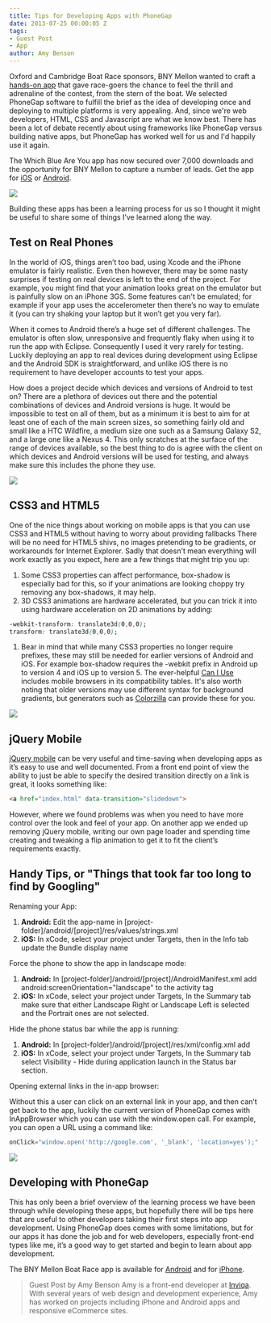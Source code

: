 ```yaml
---
title: Tips for Developing Apps with PhoneGap
date: 2013-07-25 00:00:05 Z
tags:
- Guest Post
- App
author: Amy Benson
---
```


Oxford and Cambridge Boat Race sponsors, BNY Mellon wanted to craft a [hands-on app](http://whichblueareyou.com/phoneapp) that gave race-goers the chance to feel the thrill and adrenaline of the contest, from the stern of the boat. We selected PhoneGap software to fulfill the brief as the idea of developing once and deploying to multiple platforms is very appealing. And, since we're web developers, HTML, CSS and Javascript are what we know best. There has been a lot of debate recently about using frameworks like PhoneGap versus building native apps, but PhoneGap has worked well for us and I'd happily use it again.

The Which Blue Are You app has now secured over 7,000 downloads and the opportunity for BNY Mellon to capture a number of leads. Get the app for [iOS](https://itunes.apple.com/us/app/boat-race/id606297975?mt=8%26ign-mpt=uo%3D2) or [Android](https://play.google.com/store/apps/details?id=com.inviqa.Rower%26feature=search_result#?t=W251bGwsMSwyLDEsImNvbS5pbnZpcWEuUm93ZXIiXQ..).

![](/blog/uploads/2013-07/wbay-teamselect.jpg)

Building these apps has been a learning process for us so I thought it might be useful to share some of things I’ve learned along the way.

## Test on Real Phones

In the world of iOS, things aren’t too bad, using Xcode and the iPhone emulator is fairly realistic. Even then however, there may be some nasty surprises if testing on real devices is left to the end of the project. For example, you might find that your animation looks great on the emulator but is painfully slow on an iPhone 3GS. Some features can't be emulated; for example if your app uses the accelerometer then there’s no way to emulate it (you can try shaking your laptop but it won’t get you very far).

When it comes to Android there’s a huge set of different challenges. The emulator is often slow, unresponsive and frequently flaky when using it to run the app with Eclipse. Consequently I used it very rarely for testing. Luckily deploying an app to real devices during development using Eclipse and the Android SDK is straightforward, and unlike iOS there is no requirement to have developer accounts to test your apps.

How does a project decide which devices and versions of Android to test on? There are a plethora of devices out there and the potential combinations of devices and Android versions is huge. It would be impossible to test on all of them, but as a minimum it is best to aim for at least one of each of the main screen sizes, so something fairly old and small like a HTC Wildfire, a medium size one such as a Samsung Galaxy S2, and a large one like a Nexus 4. This only scratches at the surface of the range of devices available, so the best thing to do is agree with the client on which devices and Android versions will be used for testing, and always make sure this includes the phone they use.

![](/blog/uploads/2013-07/wbay-rowing2.jpg)

## CSS3 and HTML5

One of the nice things about working on mobile apps is that you can use CSS3 and HTML5 without having to worry about providing fallbacks There will be no need for HTML5 shivs, no images pretending to be gradients, or workarounds for Internet Explorer. Sadly that doesn't mean everything will work exactly as you expect, here are a few things that might trip you up:

1. Some CSS3 properties can affect performance, box-shadow is especially bad for this, so if your animations are looking choppy try removing any box-shadows, it may help.
1. 3D CSS3 animations are hardware accelerated, but you can trick it into using hardware acceleration on 2D animations by adding:

  ```css
  -webkit-transform: translate3d(0,0,0);
  transform: translate3d(0,0,0);
  ```

1. Bear in mind that while many CSS3 properties no longer require prefixes, these may still be needed for earlier versions of Android and iOS. For example box-shadow requires the -webkit prefix in Android up to version 4 and iOS up to version 5. The ever-helpful [Can I Use](http://caniuse.com) includes mobile browsers in its compatibility tables. It's also worth noting that older versions may use different syntax for background gradients, but generators such as [Colorzilla](http://www.colorzilla.com) can provide these for you.

![](/blog/uploads/2013-07/wbay-menu.jpg)

## jQuery Mobile

[jQuery mobile](http://jquerymobile.com/) can be very useful and time-saving when developing apps as it’s easy to use and well documented. From a front end point of view the ability to just be able to specify the desired transition directly on a link is great, it looks something like:

```html
<a href="index.html" data-transition="slidedown">
```

However, where we found problems was when you need to have more control over the look and feel of your app. On another app we ended up removing jQuery mobile, writing our own page loader and spending time creating and tweaking a flip animation to get it to fit the client’s requirements exactly.

## Handy Tips, or "Things that took far too long to find by Googling"

Renaming your App:

1. **Android:** Edit the app-name in \[project-folder\]/android/\[project\]/res/values/strings.xml
1. **iOS:** In xCode, select your project under Targets, then in the Info tab update the Bundle display name

Force the phone to show the app in landscape mode:

1. **Android:** In \[project-folder\]/android/\[project\]/AndroidManifest.xml add android:screenOrientation="landscape" to the activity tag
1. **iOS:** In xCode, select your project under Targets, In the Summary tab make sure that either Landscape Right or Landscape Left is selected and the Portrait ones are not selected.

Hide the phone status bar while the app is running:

1. **Android:** In \[project-folder\]/android/\[project\]/res/xml/config.xml add
1. **iOS:** In xCode, select your project under Targets, In the Summary tab select Visibility - Hide during application launch in the Status bar section.

Opening external links in the in-app browser:

Without this a user can click on an external link in your app, and then can’t get back to the app, luckily the current version of PhoneGap comes with InAppBrowser which you can use with the window.open call. For example, you can open a URL using a command like:

```js
onClick="window.open('http://google.com', '_blank', 'location=yes');"
```

![](/blog/uploads/2013-07/wbay-landingscreen.jpg)

## Developing with PhoneGap

This has only been a brief overview of the learning process we have been through while developing these apps, but hopefully there will be tips here that are useful to other developers taking their first steps into app development. Using PhoneGap does comes with some limitations, but for our apps it has done the job and for web developers, especially front-end types like me, it’s a good way to get started and begin to learn about app development.

The BNY Mellon Boat Race app is available for [Android](http://play.google.com/store/apps/details?id=com.inviqa.Rower) and for [iPhone](https://itunes.apple.com/us/app/boat-race/id606297975?mt=8%26ign-mpt=uo=2).

>Guest Post by Amy Benson
>Amy is a front-end developer at [Inviqa](http://inviqa.com/). With several years of web design and development experience, Amy has worked on projects including iPhone and Android apps and responsive eCommerce sites.

